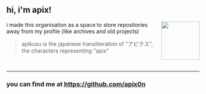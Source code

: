 ## hi, i'm apix! 

<img src="https://avatars.githubusercontent.com/u/64981298?v=4&s=200" align="right" height=100>

i made this organisation as a space to store repositories away from my profile (like archives and old projects)

> apikusu is the japanese transliteration of "アピクス", the characters representing "apix"
<br clear="right"/>

---
### you can find me at https://github.com/apix0n
